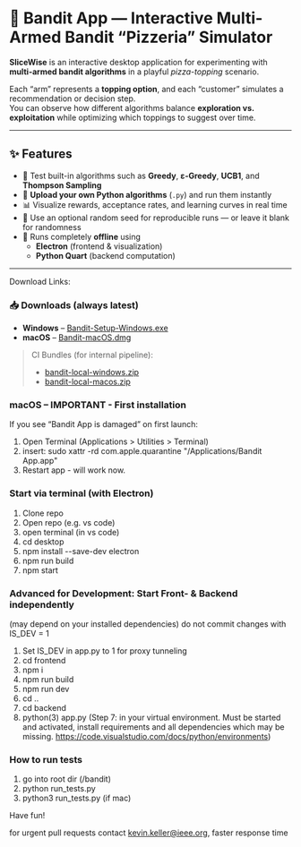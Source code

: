 # 🍕 Bandit App — Interactive Multi-Armed Bandit “Pizzeria” Simulator

**SliceWise** is an interactive desktop application for experimenting with **multi-armed bandit algorithms** in a playful *pizza-topping* scenario.

Each “arm” represents a **topping option**, and each “customer” simulates a recommendation or decision step.  
You can observe how different algorithms balance **exploration vs. exploitation** while optimizing which toppings to suggest over time.

---

## ✨ Features

- 🧩 Test built-in algorithms such as **Greedy**, **ε-Greedy**, **UCB1**, and **Thompson Sampling**  
- 🧠 **Upload your own Python algorithms** (`.py`) and run them instantly  
- 📊 Visualize rewards, acceptance rates, and learning curves in real time  
- 🎲 Use an optional random seed for reproducible runs — or leave it blank for randomness  
- 🔌 Runs completely **offline** using  
  - **Electron** (frontend & visualization)  
  - **Python Quart** (backend computation)  

---

Download Links:
<!-- DOWNLOADS:START -->
### 📥 Downloads (always latest)

- **Windows** – [Bandit-Setup-Windows.exe](https://github.com/kevinkeller021204/bandit/releases/latest/download/Bandit-Setup-Windows.exe)
- **macOS** – [Bandit-macOS.dmg](https://github.com/kevinkeller021204/bandit/releases/latest/download/Bandit-macOS.dmg)

> CI Bundles (for internal pipeline):  
> - [bandit-local-windows.zip](https://github.com/kevinkeller021204/bandit/releases/latest/download/bandit-local-windows.zip)  
> - [bandit-local-macos.zip](https://github.com/kevinkeller021204/bandit/releases/latest/download/bandit-local-macos.zip)
<!-- DOWNLOADS:END -->

### macOS – IMPORTANT - First installation
If you see “Bandit App is damaged” on first launch:

1. Open Terminal (Applications > Utilities > Terminal)
2. insert:
   sudo xattr -rd com.apple.quarantine "/Applications/Bandit App.app"
3. Restart app - will work now.



### Start via terminal (with Electron)
1. Clone repo
2. Open repo (e.g. vs code)
3. open terminal (in vs code)
4. cd desktop
5. npm install --save-dev electron
6. npm run build
7. npm start

### Advanced for Development: Start Front- & Backend independently
(may depend on your installed dependencies)
do not commit changes with IS_DEV = 1

1. Set IS_DEV in app.py to 1 for proxy tunneling
2. cd frontend
3. npm i
4. npm run build 
5. npm run dev
6. cd ..
7. cd backend
8. python(3) app.py
(Step 7: in your virtual environment. Must be started and activated, install requirements and all dependencies which may be missing. https://code.visualstudio.com/docs/python/environments)

### How to run tests
1. go into root dir (/bandit)
2. python run_tests.py
2. python3 run_tests.py (if mac)

Have fun!

for urgent pull requests contact kevin.keller@ieee.org, faster response time
